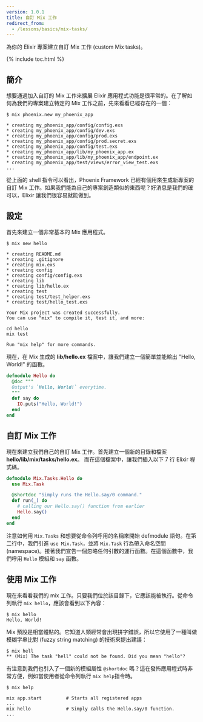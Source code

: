 ```yaml
---
version: 1.0.1
title: 自訂 Mix 工作
redirect_from:
  - /lessons/basics/mix-tasks/
---
```


為你的 Elixir 專案建立自訂 Mix 工作 (custom Mix tasks)。

{% include toc.html %}

## 簡介

想要通過加入自訂的 Mix 工作來擴展 Elixir 應用程式功能是很平常的。在了解如何為我們的專案建立特定的 Mix 工作之前，先來看看已經存在的一個：

```shell
$ mix phoenix.new my_phoenix_app

* creating my_phoenix_app/config/config.exs
* creating my_phoenix_app/config/dev.exs
* creating my_phoenix_app/config/prod.exs
* creating my_phoenix_app/config/prod.secret.exs
* creating my_phoenix_app/config/test.exs
* creating my_phoenix_app/lib/my_phoenix_app.ex
* creating my_phoenix_app/lib/my_phoenix_app/endpoint.ex
* creating my_phoenix_app/test/views/error_view_test.exs
...
```

從上面的 shell 指令可以看出，Phoenix Framework 已經有個用來生成新專案的自訂 Mix 工作。如果我們能為自己的專案創造類似的東西呢？好消息是我們的確可以，Elixir 讓我們很容易就能做到。

## 設定

首先來建立一個非常基本的 Mix 應用程式。

```shell
$ mix new hello

* creating README.md
* creating .gitignore
* creating mix.exs
* creating config
* creating config/config.exs
* creating lib
* creating lib/hello.ex
* creating test
* creating test/test_helper.exs
* creating test/hello_test.exs

Your Mix project was created successfully.
You can use "mix" to compile it, test it, and more:

cd hello
mix test

Run "mix help" for more commands.
```

現在，在 Mix 生成的 **lib/hello.ex** 檔案中，讓我們建立一個簡單並能輸出 "Hello, World!" 的函數。

```elixir
defmodule Hello do
  @doc """
  Output's `Hello, World!` everytime.
  """
  def say do
    IO.puts("Hello, World!")
  end
end
```

## 自訂 Mix 工作

現在來建立我們自己的自訂 Mix 工作。首先建立一個新的目錄和檔案 **hello/lib/mix/tasks/hello.ex**。
而在這個檔案中，讓我們插入以下 7 行 Elixir 程式碼。

```elixir
defmodule Mix.Tasks.Hello do
  use Mix.Task

  @shortdoc "Simply runs the Hello.say/0 command."
  def run(_) do
    # calling our Hello.say() function from earlier
    Hello.say()
  end
end
```

注意如何用 `Mix.Tasks` 和想要從命令列呼用的名稱來開始 defmodule 語句。在第二行中，我們引進 `use Mix.Task`，並將 `Mix.Task` 行為帶入命名空間 (namespace)。接著我們宣告一個忽略任何引數的運行函數。在這個函數中，我們呼用 `Hello` 模組和 `say` 函數。

## 使用 Mix 工作

現在來看看我們的 mix 工作。只要我們位於該目錄下，它應該能被執行。從命令列執行 `mix hello`，應該會看到以下內容：

```shell
$ mix hello
Hello, World!
```

Mix 預設是相當體貼的。它知道人類經常會出現拼字錯誤，所以它使用了一種叫做模糊字串比對 (fuzzy string matching) 的技術來提出建議：

```shell
$ mix hell
** (Mix) The task "hell" could not be found. Did you mean "hello"?
```

有注意到我們也引入了一個新的模組屬性 `@shortdoc` 嗎？這在發怖應用程式時非常方便，例如當使用者從命令列執行 `mix help`指令時。

```shell
$ mix help

mix app.start         # Starts all registered apps
...
mix hello             # Simply calls the Hello.say/0 function.
...
```
